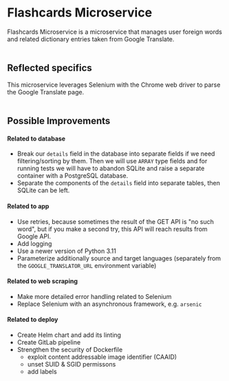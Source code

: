# Flashcards Microservice

Flashcards Microservice is a microservice that manages user foreign words and related dictionary entries taken from Google Translate.
<br />
<br />

## Reflected specifics

This microservice leverages Selenium with the Chrome web driver to parse the Google Translate page.
<br />
<br />

## Possible Improvements

#### Related to database

- Break our `details` field in the database into separate fields if we need filtering/sorting by them. Then we will use `ARRAY` type fields and for running tests we will have to abandon SQLite and raise a separate container with a PostgreSQL database.
- Separate the components of the `details` field into separate tables, then SQLite can be left.

#### Related to app

- Use retries, because sometimes the result of the GET API is "no such word", but if you make a second try, this API will reach results from Google API.
- Add logging
- Use a newer version of Python 3.11
- Parameterize additionally source and target languages (separately from the `GOOGLE_TRANSLATOR_URL` environment variable)

#### Related to web scraping

- Make more detailed error handling related to Selenium
- Replace Selenium with an asynchronous framework, e.g. `arsenic`

#### Related to deploy

- Create Helm chart and add its linting
- Create GitLab pipeline
- Strengthen the security of Dockerfile
  - exploit content addressable image identifier (CAAID)
  - unset SUID & SGID permissons
  - add labels
